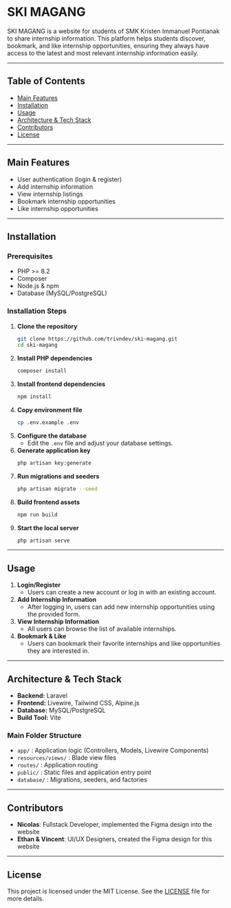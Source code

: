 # SKI MAGANG

SKI MAGANG is a website for students of SMK Kristen Immanuel Pontianak to share internship information. This platform helps students discover, bookmark, and like internship opportunities, ensuring they always have access to the latest and most relevant internship information easily.

---

## Table of Contents
- [Main Features](#main-features)
- [Installation](#installation)
- [Usage](#usage)
- [Architecture & Tech Stack](#architecture--tech-stack)
- [Contributors](#contributors)
- [License](#license)

---

## Main Features
- User authentication (login & register)
- Add internship information
- View internship listings
- Bookmark internship opportunities
- Like internship opportunities

---

## Installation

### Prerequisites
- PHP >= 8.2
- Composer
- Node.js & npm
- Database (MySQL/PostgreSQL)

### Installation Steps
1. **Clone the repository**
   ```bash
   git clone https://github.com/trivndev/ski-magang.git
   cd ski-magang
   ```
2. **Install PHP dependencies**
   ```bash
   composer install
   ```
3. **Install frontend dependencies**
   ```bash
   npm install
   ```
4. **Copy environment file**
   ```bash
   cp .env.example .env
   ```
5. **Configure the database**
    - Edit the `.env` file and adjust your database settings.
6. **Generate application key**
   ```bash
   php artisan key:generate
   ```
7. **Run migrations and seeders**
   ```bash
   php artisan migrate --seed
   ```
8. **Build frontend assets**
   ```bash
   npm run build
   ```
9. **Start the local server**
   ```bash
   php artisan serve
   ```

---

## Usage
1. **Login/Register**
    - Users can create a new account or log in with an existing account.
2. **Add Internship Information**
    - After logging in, users can add new internship opportunities using the provided form.
3. **View Internship Information**
    - All users can browse the list of available internships.
4. **Bookmark & Like**
    - Users can bookmark their favorite internships and like opportunities they are interested in.

---

## Architecture & Tech Stack
- **Backend:** Laravel
- **Frontend:** Livewire, Tailwind CSS, Alpine.js
- **Database:** MySQL/PostgreSQL
- **Build Tool:** Vite

### Main Folder Structure
- `app/` : Application logic (Controllers, Models, Livewire Components)
- `resources/views/` : Blade view files
- `routes/` : Application routing
- `public/` : Static files and application entry point
- `database/` : Migrations, seeders, and factories

---

## Contributors
- **Nicolas**: Fullstack Developer, implemented the Figma design into the website
- **Ethan & Vincent**: UI/UX Designers, created the Figma design for this website

---

## License

This project is licensed under the MIT License. See the [LICENSE](LICENSE) file for more details.
